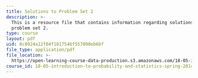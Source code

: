 ```yaml
---
title: Solutions to Problem Set 2
description: >-
  This is a resource file that contains information regarding solutions to
  problem set 2.
type: course
layout: pdf
uid: 8c8924a12f84f1817546f557090eb6bf
file_type: application/pdf
file_location: >-
  https://open-learning-course-data-production.s3.amazonaws.com/18-05-introduction-to-probability-and-statistics-spring-2014/8c8924a12f84f1817546f557090eb6bf_MIT18_05S14_ps2_solutions.pdf
course_id: 18-05-introduction-to-probability-and-statistics-spring-2014
---
```

